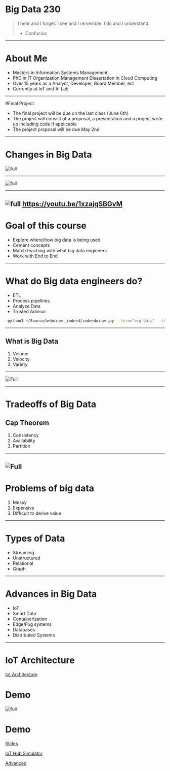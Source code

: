 # Big Data 230

> I hear and I forget. 
> I see and I remember. 
> I do and I understand. 
> - Confucius

---
# About Me

* Masters in Information Systems Management
* PhD in IT Organization Management Dissertation In Cloud Computing
* Over 15 years as a Analyst, Developer, Board Member, ect
* Currently at IoT and AI Lab  

---
#Final Project
* The final project will be due on the last class (June 6th)
* The project will consist of a proposal, a presentation and a project write up including code if applicable
* The project proposal will be due May 2nd

---

# Changes in Big Data
![full](https://microshak.github.io/MicroNotes/Images/Mike/Servers.jpg)

---
![full](https://microshak.github.io/MicroNotes/Images/Mike/ChiMike.jpg)

---
![full](https://microshak.github.io/MicroNotes/Images/Mike/RobotMike.jpg)
https://youtu.be/1xzajqSBGvM
---

# Goal of this course
* Explore where/how big data is being used
*  Cement concepts
*  Match teaching with what big data engineers 
*  Work with End to End 

---
# What do Big data engineers do?
* ETL 
* Process pipelines
* Analyze Data
* Trusted Advisor

```sh
 python3 ~/Source/webminer_indeed/indeedminer.py --term="big data" --l="Seattle, WA" --type="as_ttl" --pages="6"

```

---
## What is Big Data
1. Volume
2. Velocity
3. Variety

---

![Full](https://microshak.github.io/MicroNotes/Images/3-Vs-of-Big-Data.png)

---
# Tradeoffs of Big Data
## Cap Theorem
1. Consistency
2. Availability
3. Partition 

---

![Full](https://microshak.github.io/MicroNotes/Images/Cap.png)
---

# Problems of big data
1. Messy
2. Expensive
3. Difficult to derive value

---

# Types of Data
* Streaming
* Unstructured
* Relational
* Graph

---

# Advances in Big Data
* IoT
* Smart Data
* Containerization
* Edge/Fog systems
* Databases
* Distributed Systems

---
# IoT Architecture
[Iot Architecture](https://microshak.github.io/MicroNotes/Notes.html?path=Azure/IoT/IoT101)


# Demo 
![full](https://microshak.github.io/MicroNotes/Images/week1.png)


# Demo

[Slides](https://microshak.github.io/MicroNotes/Notes.html?path=Azure/IoT/IoT101)

[IoT Hub Simulator](https://azure-samples.github.io/raspberry-pi-web-simulator/#Getstarted)

[Advanced](https://github.com/Azure-Samples/azure-iot-samples-python)


